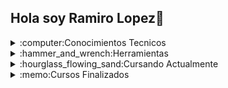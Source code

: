 ## Hola soy Ramiro Lopez👋


<details>

<summary>:computer:Conocimientos Tecnicos</summary>

#### Lenguaje
 - Java
 - Python
#### Framework
 - Spring
 - Django
</details>

<details>

<summary>:hammer_and_wrench:Herramientas</summary>

- Git
- GitHub
- Jira
- Trello
- Slack
- PostMan

</details>

<details>

<summary>:hourglass_flowing_sand:Cursando Actualmente</summary>

- Basic Automation Testing CrowdarAcademy

</details>

<details>

<summary>:memo:Cursos Finalizados</summary>

- ✔ Full Stack con EGG (ARGENTINA PROGRAMA 4.0)
- ✔ Bootcamp de Alkemy en Python + Django
- ✔ Mil Programadores Salteños en Python 🐍
- ✔ Manual QA CrowdarAcademy

</details>


